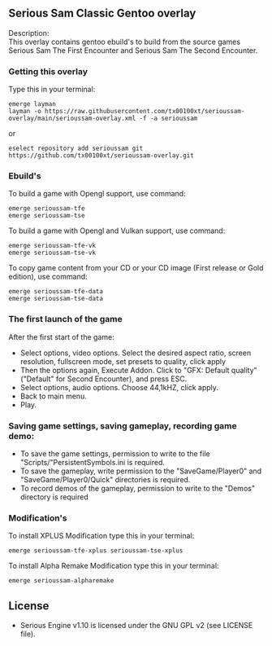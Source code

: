 ## Serious Sam Classic Gentoo overlay

Description:  
This overlay contains gentoo ebuild's to build from the source games  
Serious Sam The First Encounter and Serious Sam The Second Encounter.

### Getting this overlay

Type this in your terminal:

```
emerge layman 
layman -o https://raw.githubusercontent.com/tx00100xt/serioussam-overlay/main/serioussam-overlay.xml -f -a serioussam
```
or
```
eselect repository add serioussam git https://github.com/tx00100xt/serioussam-overlay.git
```

### Ebuild's

To build a game with Opengl support, use command:

```
emerge serioussam-tfe
emerge serioussam-tse
```

To build a game with Opengl and Vulkan support, use command:

```
emerge serioussam-tfe-vk
emerge serioussam-tse-vk

```
To copy game content from your CD or your CD image (First release or Gold edition), use command:

```
emerge serioussam-tfe-data
emerge serioussam-tse-data
```

### The first launch of the game

After the first start of the game:
   * Select options, video options. Select the desired aspect ratio, screen resolution, fullscreen mode, set presets to quality, click apply
   * Then the options again, Execute Addon. Click to "GFX: Default quality" ("Default" for Second Encounter), and press ESC.
   * Select options, audio options. Choose 44,1kHZ, click apply.
   * Back to main menu.
   * Play.

### Saving game settings, saving gameplay, recording game demo:

   * To save the game settings, permission to write to the file "Scripts/"PersistentSymbols.ini is required.
   * To save the gameplay, write permission to the "SaveGame/Player0" and "SaveGame/Player0/Quick" directories is required.
   * To record demos of the gameplay, permission to write to the "Demos" directory is required

### Modification's

To install XPLUS Modification type this in your terminal:
```
emerge serioussam-tfe-xplus serioussam-tse-xplus
```

To install Alpha Remake Modification type this in your terminal:
```
emerge serioussam-alpharemake
```

License
-------

  * Serious Engine v1.10 is licensed under the GNU GPL v2 (see LICENSE file).

